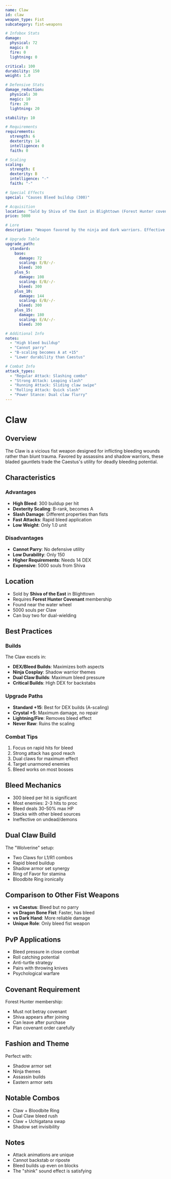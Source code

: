 ```yaml
---
name: Claw
id: claw
weapon_type: Fist
subcategory: fist-weapons

# Infobox Stats
damage:
  physical: 72
  magic: 0
  fire: 0
  lightning: 0

critical: 100
durability: 150
weight: 1.0

# Defensive Stats  
damage_reduction:
  physical: 30
  magic: 10
  fire: 20
  lightning: 20

stability: 10

# Requirements
requirements:
  strength: 6
  dexterity: 14
  intelligence: 0
  faith: 0

# Scaling
scaling:
  strength: E
  dexterity: B
  intelligence: "-"
  faith: "-"

# Special Effects
special: "Causes Bleed buildup (300)"

# Acquisition
location: "Sold by Shiva of the East in Blighttown (Forest Hunter covenant required)."
price: 5000

# Lore
description: "Weapon favored by the ninja and dark warriors. Effective against armor and tough skin, causes bleeding."

# Upgrade Table
upgrade_path:
  standard:
    base:
      damage: 72
      scaling: E/B/-/-
      bleed: 300
    plus_5:
      damage: 108
      scaling: E/B/-/-
      bleed: 300
    plus_10:
      damage: 144
      scaling: E/B/-/-
      bleed: 300
    plus_15:
      damage: 180
      scaling: E/A/-/-
      bleed: 300

# Additional Info
notes:
  - "High bleed buildup"
  - "Cannot parry"
  - "B-scaling becomes A at +15"
  - "Lower durability than Caestus"

# Combat Info
attack_types:
  - "Regular Attack: Slashing combo"
  - "Strong Attack: Leaping slash"
  - "Running Attack: Sliding claw swipe"
  - "Rolling Attack: Quick slash"
  - "Power Stance: Dual claw flurry"
---
```


# Claw

## Overview
The Claw is a vicious fist weapon designed for inflicting bleeding wounds rather than blunt trauma. Favored by assassins and shadow warriors, these bladed gauntlets trade the Caestus's utility for deadly bleeding potential.

## Characteristics

### Advantages
- **High Bleed**: 300 buildup per hit
- **Dexterity Scaling**: B-rank, becomes A
- **Slash Damage**: Different properties than fists
- **Fast Attacks**: Rapid bleed application
- **Low Weight**: Only 1.0 unit

### Disadvantages
- **Cannot Parry**: No defensive utility
- **Low Durability**: Only 150
- **Higher Requirements**: Needs 14 DEX
- **Expensive**: 5000 souls from Shiva

## Location
- Sold by **Shiva of the East** in Blighttown
- Requires **Forest Hunter Covenant** membership
- Found near the water wheel
- 5000 souls per Claw
- Can buy two for dual-wielding

## Best Practices

### Builds
The Claw excels in:
- **DEX/Bleed Builds**: Maximizes both aspects
- **Ninja Cosplay**: Shadow warrior themes
- **Dual Claw Builds**: Maximum bleed pressure
- **Critical Builds**: High DEX for backstabs

### Upgrade Paths
- **Standard +15**: Best for DEX builds (A-scaling)
- **Crystal +5**: Maximum damage, no repair
- **Lightning/Fire**: Removes bleed effect
- **Never Raw**: Ruins the scaling

### Combat Tips
1. Focus on rapid hits for bleed
2. Strong attack has good reach
3. Dual claws for maximum effect
4. Target unarmored enemies
5. Bleed works on most bosses

## Bleed Mechanics
- 300 bleed per hit is significant
- Most enemies: 2-3 hits to proc
- Bleed deals 30-50% max HP
- Stacks with other bleed sources
- Ineffective on undead/demons

## Dual Claw Build
The "Wolverine" setup:
- Two Claws for L1/R1 combos
- Rapid bleed buildup
- Shadow armor set synergy
- Ring of Favor for stamina
- Bloodbite Ring ironically

## Comparison to Other Fist Weapons
- **vs Caestus**: Bleed but no parry
- **vs Dragon Bone Fist**: Faster, has bleed
- **vs Dark Hand**: More reliable damage
- **Unique Role**: Only bleed fist weapon

## PvP Applications
- Bleed pressure in close combat
- Roll catching potential
- Anti-turtle strategy
- Pairs with throwing knives
- Psychological warfare

## Covenant Requirement
Forest Hunter membership:
- Must not betray covenant
- Shiva appears after joining
- Can leave after purchase
- Plan covenant order carefully

## Fashion and Theme
Perfect with:
- Shadow armor set
- Ninja themes
- Assassin builds
- Eastern armor sets

## Notable Combos
- Claw + Bloodbite Ring
- Dual Claw bleed rush
- Claw + Uchigatana swap
- Shadow set invisibility

## Notes
- Attack animations are unique
- Cannot backstab or riposte
- Bleed builds up even on blocks
- The "shink" sound effect is satisfying